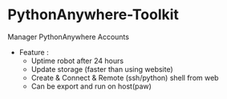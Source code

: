 # PythonAnywhere-Toolkit
Manager PythonAnywhere Accounts
- Feature :
  + Uptime robot after 24 hours
  + Update storage (faster than using website)
  + Create & Connect & Remote (ssh/python) shell from web
  + Can be export and run on host(paw)
